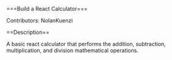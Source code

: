 ===Build a React Calculator===

Contributors: NolanKuenzi

==Description==

A basic react calculator that performs the addition, subtraction, multiplication, and division mathematical operations.